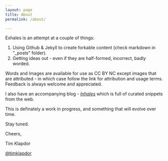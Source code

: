 ```yaml
---
layout: page
title: About
permalink: /about/

---
```


Exhales is an attempt at a couple of things:

1. Using Github & Jekyll to create forkable content (check markdown in "_posts" folder).
2. Getting ideas out - even if they are half-formed, incorrect, badly worded.

Words and Images are available for use as CC BY NC except images that are attributed - in which case follow the link for attribution and usage terms. Feedback is always welcome and appreciated. 

I also have an accompanying blog - *[Inhales](http://inhal.es)* which is full of curated snippets from the web. 

This is definately a work in progress, and something that will evolve over time. 

Stay tuned. 

Cheers,

Tim Klapdor

[@timklapdor](https://twitter.com/timklapdor)